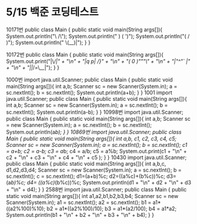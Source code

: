 # 5/15 백준 코딩테스트

10171번
public class Main {
    public static void main(String args[]){
        System.out.println("\\    /\\");
        System.out.println(" )  ( ')");
        System.out.println("(  /  )");
        System.out.println(" \\(__)|");
    }
}

10172번
public class Main {
    public static void main(String args[]){
        System.out.print("|\\_/|" + "\n" + "|q p|   /}" + "\n"
        + "( 0 )\"\"\"\\" + "\n" + "|\"^\"`    |" + "\n" + "||_/=\\__|");
    }
}

1000번
import java.util.Scanner;
public class Main {
    public static void main(String args[]){
        int a,b;
        Scanner sc = new Scanner(System.in);
        a = sc.nextInt();
        b = sc.nextInt();
        System.out.println(a+b);
    }
}
1001
import java.util.Scanner;
public class Main {
    public static void main(String args[]){
        int a,b;
        Scanner sc = new Scanner(System.in);
        a = sc.nextInt();
        b = sc.nextInt();
        System.out.println(a-b);
    }
}
10998번
import java.util.Scanner;
public class Main {
    public static void main(String args[]){
        int a,b;
        Scanner sc = new Scanner(System.in);
        a = sc.nextInt();
        b = sc.nextInt();
        System.out.println(a*b);
    }
}
10869번
import java.util.Scanner;
public class Main {
    public static void main(String args[]){
        int a,b, c1, c2, c3, c4, c5;
        Scanner sc = new Scanner(System.in);
        a = sc.nextInt();
        b = sc.nextInt();
        c1 = a+b; c2 = a-b; c3 = a*b; c4 = a/b; c5 = a%b;
        System.out.print(c1 + "\n" + c2 + "\n" + c3 + "\n" + c4 + "\n" + c5 );
    }
}
10430
import java.util.Scanner;
public class Main {
    public static void main(String args[]){
        int a,b,c, d1,d2,d3,d4;
        Scanner sc = new Scanner(System.in);
        a = sc.nextInt();
        b = sc.nextInt();
        c = sc.nextInt();
        d1=(a+b)%c; d2=((a%c)+(b%c))%c; d3=(a*b)%c; d4= ((a%c)*(b%c))%c;
        System.out.println(d1 + "\n" + d2 + "\n" + d3 + "\n" + d4);
    }
}
2588번
import java.util.Scanner;
public class Main {
    public static void main(String args[]){
        int a1,a2,b1,b2,b3,b4;
        Scanner sc = new Scanner(System.in);
        a1 = sc.nextInt();
        a2 = sc.nextInt();
        b1 = a1*((a2%100)%10);
        b2 = a1*((a2%100)/10);
        b3 = a1*(a2/100);
        b4 = a1*a2;
        System.out.println(b1 + "\n" + b2 + "\n" + b3 + "\n" + b4);
    }
}

